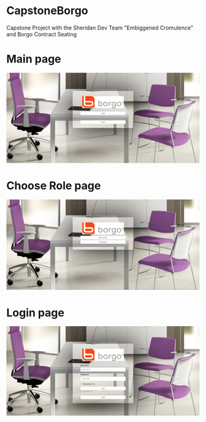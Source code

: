 # CapstoneBorgo
Capstone Project with the Sheridan Dev Team "Embiggened Cromulence" and Borgo Contract Seating




# Main page
![Screenshot](main.PNG)

# Choose Role page
![Screenshot](role.PNG)

# Login page
![Screenshot](login.PNG)
